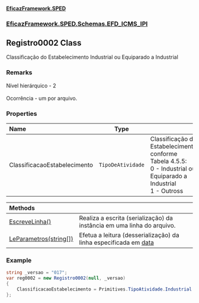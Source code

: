 #### [EficazFramework.SPED](EficazFrameworkSPED.md 'EficazFramework SPED')
### [EficazFramework.SPED.Schemas.EFD_ICMS_IPI](EficazFramework.SPED.Schemas.EFD_ICMS_IPI.md 'EficazFramework.SPED.Schemas.EFD_ICMS_IPI')

## Registro0002 Class

Classificação do Estabelecimento Industrial ou Equiparado a Industrial

### Remarks
Nível hierárquico - 2 <br/>  
Ocorrência - um por arquivo.
### Properties

| Name | Type | |
| :--- | :---: | :--- |
| ClassificacaoEstabelecimento | `TipoDeAtividade` | Classificação do Estabelecimento conforme Tabela 4.5.5: <br/>            0 - Industrial ou Equiparado a Industrial <br/>            1 - Outross <br/> |

| Methods | |
| :--- | :--- |
| [EscreveLinha()](EficazFramework.SPED.Schemas.EFD_ICMS_IPI/Registro0002/EscreveLinha().md 'EficazFramework.SPED.Schemas.EFD_ICMS_IPI.Registro0002.EscreveLinha()') | Realiza a escrita (serialização) da instância em uma linha do arquivo. |
| [LeParametros(string[])](EficazFramework.SPED.Schemas.EFD_ICMS_IPI/Registro0002/LeParametros(string[]).md 'EficazFramework.SPED.Schemas.EFD_ICMS_IPI.Registro0002.LeParametros(string[])') | Efetua a leitura (desserialização) da linha especificada em [data](EficazFramework.SPED.Schemas.EFD_ICMS_IPI/Registro0002/LeParametros(string[]).md#EficazFramework.SPED.Schemas.EFD_ICMS_IPI.Registro0002.LeParametros(string[]).data 'EficazFramework.SPED.Schemas.EFD_ICMS_IPI.Registro0002.LeParametros(string[]).data') |

### Example
```csharp  
string _versao = "017";  
var reg0002 = new Registro0002(null, _versao)  
{  
    ClassificacaoEstabelecimento = Primitives.TipoAtividade.Industrial  
};  
```